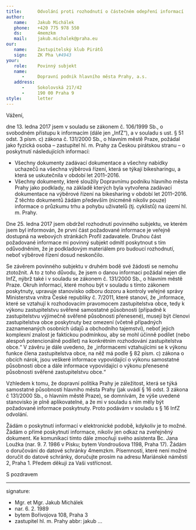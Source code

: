 ```yaml
---
title:      Odvolání proti rozhodnutí o částečném odepření informací
author:
   name:    Jakub Michálek
   phone:   +420 775 978 550
   ds:      4memzkm
   mail:    jakub.michalek@praha.eu
our:
   name:    Zastupitelský klub Pirátů
   sign:    ZK Pha \#4943
your:
   role:    Povinný subjekt
   name:    
      -     Dopravní podnik hlavního města Prahy, a.s.
   address:
      -     Sokolovská 217/42
      -     190 00 Praha 9
style:      letter
---
```


Vážení,

dne 13. ledna 2017 jsem v souladu se zákonem č. 106/1999 Sb., o svobodném přístupu k informacím (dále jen „InfZ“), a v souladu s ust. § 51 odst. 3 písm. c) zákona č. 131/2000 Sb., o hlavním městě Praze, požádal jako fyzická osoba – zastupitel hl. m. Prahy za Českou pirátskou stranu – o poskytnutí následujících informací:

* Všechny dokumenty zadávací dokumentace a všechny nabídky uchazečů na všechna výběrová řízení, která se týkají bikesharingu, a která se uskutečnila v období let 2011–2016.
* Všechny dokumenty, které sloužily Dopravnímu podniku hlavního města Prahy jako podklady, na základě kterých byla vytvořena zadávací dokumentace na výběrové řízení na bikesharing v období let 2011–2016. Z těchto dokumentů žádám především (nicméně nikoliv pouze) informace o průzkumu trhu a pohybu uživatelů (tj. cyklistů) na území hl. m. Prahy.

Dne 25. ledna 2017 jsem obdržel rozhodnutí povinného subjektu, ve kterém jsem byl informován, že první část požadované informace je veřejně dostupná na webových stránkách Profil zadavatele. Druhou část požadované informace mi povinný subjekt odmítl poskytnout s tím odůvodněním, že je podkladovým materiálem pro budoucí rozhodnutí, neboť výběrové řízení dosud neskončilo. 

Se závěrem povinného subjektu v druhém bodě své žádosti se nemohu ztotožnit. A to z toho důvodu, že jsem o danou informaci požádal nejen dle InfZ, nýbrž také i v souladu se zákonem č. 131/2000 Sb., o hlavním městě Praze. Okruh informací, které mohou být v souladu s tímto zákonem poskytnuty, upravuje stanovisko odboru dozoru a kontroly veřejné správy Ministerstva vnitra České republiky č. 7/2011, které stanoví, že „informace, které se vztahují k rozhodovacím pravomocem zastupitelstva obce, tedy k výkonu zastupitelstvu svěřené samostatné působnosti (případně k zastupitelstvu výjimečně svěřené působnosti přenesené), musejí být členovi zastupitelstva obce poskytnuty bez omezení (včetně případných zaznamenaných osobních údajů a obchodního tajemství), neboť jejich komplexní znalost je faktickou podmínkou, aby se mohl účinně podílet (nebo alespoň potencionálně podílet) na konkrétním rozhodování zastupitelstva obce.“ V závěru je dále uvedeno, že „informacemi vztahujícími se k výkonu funkce člena zastupitelstva obce, na něž má podle § 82 písm. c) zákona o obcích nárok, jsou veškeré informace vypovídající o výkonu samostatné působnosti obce a dále informace vypovídající o výkonu přenesené působnosti svěřené zastupitelstvu obce.“

Vzhledem k tomu, že dopravní politika Prahy je záležitost, která se týká samostatné působnosti hlavního města Prahy (jak uvádí § 16 odst. 3 zákona č 131/2000 Sb., o hlavním městě Praze), se domnívám, že výše uvedené stanovisko je plně aplikovatelné, a že mi v souladu s ním měly být požadované informace poskytnuty. Proto podávám v souladu s § 16 InfZ odvolání.

Žádám o poskytnutí informací v elektronické podobě, kdykoliv je to možné. Žádám o přímé poskytnutí informace, nikoliv jen odkaz na zveřejněný dokument. Ke komunikaci tímto dále zmocňuji svého asistenta Bc. Jana Loužka (nar. 9. 7. 1986 v Písku; bytem Vondroušova 1198, Praha 17). Žádám o doručování do datové schránky 4memzkm. Písemnosti, které není možné doručit do datové schránky, doručujte prosím na adresu Mariánské náměstí 2, Praha 1. Předem děkuji za Vaši vstřícnost.

S pozdravem

---
signature: 
  - Mgr. et Mgr. Jakub Michálek
  - nar. 6. 2. 1989
  - bytem Bořivojova 108, Praha 3
  - zastupitel hl. m. Prahy
abbr:       jakub
...
